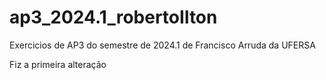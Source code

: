 # ap3_2024.1_robertoIlton
 Exercicios de AP3 do semestre de 2024.1 de Francisco Arruda da UFERSA

Fiz a primeira alteração